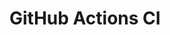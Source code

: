 # GitHub Actions CI


































































































































































































































































































































































































































































































































































































































































































































































































































































































































































































































































































































































































































































































































































































































































































































































































































































































































































































































































































































































































































































































































































































































































































































































































































